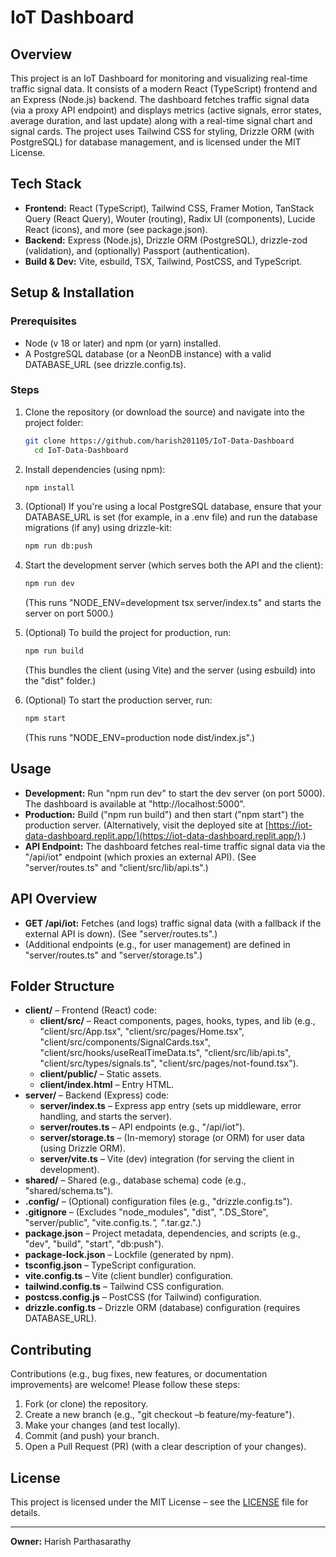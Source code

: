 # IoT Dashboard

## Overview

This project is an IoT Dashboard for monitoring and visualizing real-time traffic signal data. It consists of a modern React (TypeScript) frontend and an Express (Node.js) backend. The dashboard fetches traffic signal data (via a proxy API endpoint) and displays metrics (active signals, error states, average duration, and last update) along with a real-time signal chart and signal cards. The project uses Tailwind CSS for styling, Drizzle ORM (with PostgreSQL) for database management, and is licensed under the MIT License.

## Tech Stack

- **Frontend:** React (TypeScript), Tailwind CSS, Framer Motion, TanStack Query (React Query), Wouter (routing), Radix UI (components), Lucide React (icons), and more (see package.json).
- **Backend:** Express (Node.js), Drizzle ORM (PostgreSQL), drizzle-zod (validation), and (optionally) Passport (authentication).
- **Build & Dev:** Vite, esbuild, TSX, Tailwind, PostCSS, and TypeScript.

## Setup & Installation

### Prerequisites

- Node (v 18 or later) and npm (or yarn) installed.
- A PostgreSQL database (or a NeonDB instance) with a valid DATABASE_URL (see drizzle.config.ts).

### Steps

1. Clone the repository (or download the source) and navigate into the project folder:
   ```bash
   git clone https://github.com/harish201105/IoT-Data-Dashboard
     cd IoT-Data-Dashboard
   ```

2. Install dependencies (using npm):
   ```bash
   npm install
   ```

3. (Optional) If you're using a local PostgreSQL database, ensure that your DATABASE_URL is set (for example, in a .env file) and run the database migrations (if any) using drizzle-kit:
   ```bash
   npm run db:push
   ```

4. Start the development server (which serves both the API and the client):
   ```bash
   npm run dev
   ```
   (This runs "NODE_ENV=development tsx server/index.ts" and starts the server on port 5000.)

5. (Optional) To build the project for production, run:
   ```bash
   npm run build
   ```
   (This bundles the client (using Vite) and the server (using esbuild) into the "dist" folder.)

6. (Optional) To start the production server, run:
   ```bash
   npm start
   ```
   (This runs "NODE_ENV=production node dist/index.js".)

## Usage

- **Development:** Run "npm run dev" to start the dev server (on port 5000). The dashboard is available at "http://localhost:5000".
- **Production:** Build ("npm run build") and then start ("npm start") the production server. (Alternatively, visit the deployed site at [https://iot-data-dashboard.replit.app/](https://iot-data-dashboard.replit.app/).)
- **API Endpoint:** The dashboard fetches real-time traffic signal data via the "/api/iot" endpoint (which proxies an external API). (See "server/routes.ts" and "client/src/lib/api.ts".)

## API Overview

- **GET /api/iot:** Fetches (and logs) traffic signal data (with a fallback if the external API is down). (See "server/routes.ts".)
- (Additional endpoints (e.g., for user management) are defined in "server/routes.ts" and "server/storage.ts".)

## Folder Structure

- **client/** – Frontend (React) code:
  - **client/src/** – React components, pages, hooks, types, and lib (e.g., "client/src/App.tsx", "client/src/pages/Home.tsx", "client/src/components/SignalCards.tsx", "client/src/hooks/useRealTimeData.ts", "client/src/lib/api.ts", "client/src/types/signals.ts", "client/src/pages/not-found.tsx").
  - **client/public/** – Static assets.
  - **client/index.html** – Entry HTML.
- **server/** – Backend (Express) code:
  - **server/index.ts** – Express app entry (sets up middleware, error handling, and starts the server).
  - **server/routes.ts** – API endpoints (e.g., "/api/iot").
  - **server/storage.ts** – (In-memory) storage (or ORM) for user data (using Drizzle ORM).
  - **server/vite.ts** – Vite (dev) integration (for serving the client in development).
- **shared/** – Shared (e.g., database schema) code (e.g., "shared/schema.ts").
- **.config/** – (Optional) configuration files (e.g., "drizzle.config.ts").
- **.gitignore** – (Excludes "node_modules", "dist", ".DS_Store", "server/public", "vite.config.ts.*", "*.tar.gz.".)
- **package.json** – Project metadata, dependencies, and scripts (e.g., "dev", "build", "start", "db:push").
- **package-lock.json** – Lockfile (generated by npm).
- **tsconfig.json** – TypeScript configuration.
- **vite.config.ts** – Vite (client bundler) configuration.
- **tailwind.config.ts** – Tailwind CSS configuration.
- **postcss.config.js** – PostCSS (for Tailwind) configuration.
- **drizzle.config.ts** – Drizzle ORM (database) configuration (requires DATABASE_URL).

## Contributing

Contributions (e.g., bug fixes, new features, or documentation improvements) are welcome! Please follow these steps:

1. Fork (or clone) the repository.
2. Create a new branch (e.g., "git checkout –b feature/my-feature").
3. Make your changes (and test locally).
4. Commit (and push) your branch.
5. Open a Pull Request (PR) (with a clear description of your changes).

## License

This project is licensed under the MIT License – see the [LICENSE](LICENSE) file for details.

---

**Owner:** Harish Parthasarathy 